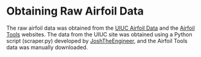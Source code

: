 # Obtaining Raw Airfoil Data

<p align="justify">
  
  The raw airfoil data was obtained from the [UIUC Airfoil Data](https://m-selig.ae.illinois.edu/ads/coord_database.html) and the [Airfoil Tools](http://www.airfoiltools.com/) websites. The data from the UIUC site was obtained using a Python script (scraper.py) developed by [JoshTheEngineer](https://www.youtube.com/watch?v=nILo18DlqAo), and the Airfoil Tools data was manually downloaded.
</p>
